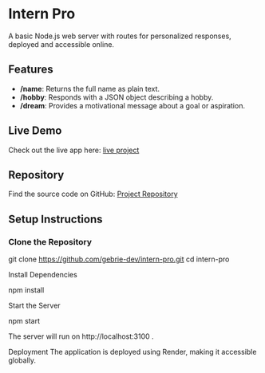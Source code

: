 # Intern Pro

A basic Node.js web server with routes for personalized responses, deployed and accessible online.

## Features

- **/name**: Returns the full name as plain text.
- **/hobby**: Responds with a JSON object describing a hobby.
- **/dream**: Provides a motivational message about a goal or aspiration.

## Live Demo

Check out the live app here: [live project](https://intern-pro-f5rz.onrender.com/)

## Repository

Find the source code on GitHub: [ Project Repository](https://github.com/gebrie-dev/intern-pro)

## Setup Instructions

### Clone the Repository

git clone https://github.com/gebrie-dev/intern-pro.git
cd intern-pro

Install Dependencies

npm install


Start the Server

npm start

The server will run on
http://localhost:3100 .

Deployment
The application is deployed using Render, making it accessible globally.
